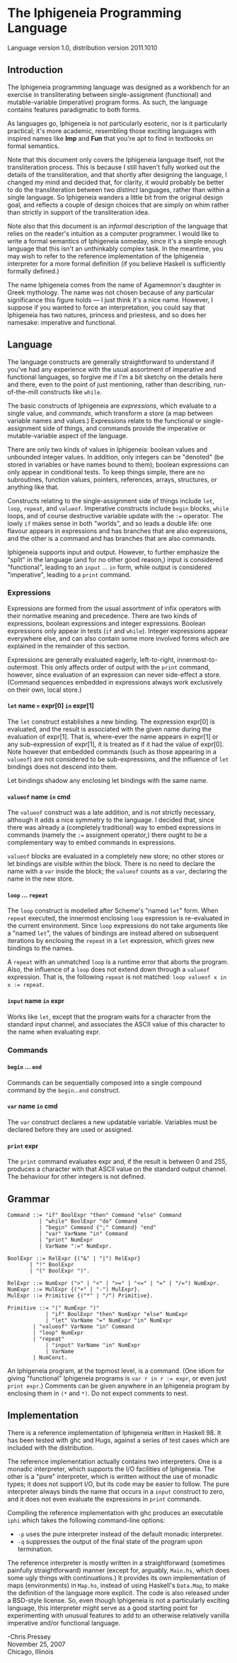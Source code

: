 The Iphigeneia Programming Language
===================================

Language version 1.0, distribution version 2011.1010

Introduction
------------

The Iphigeneia programming language was designed as a workbench for an
exercise in transliterating between single-assignment (functional) and
mutable-variable (imperative) program forms. As such, the language
contains features paradigmatic to both forms.

As languages go, Iphigeneia is not particularly esoteric, nor is it
particularly practical; it's more academic, resembling those exciting
languages with inspired names like **Imp** and **Fun** that you're apt
to find in textbooks on formal semantics.

Note that this document only covers the Iphigeneia language itself, not
the transliteration process. This is because I still haven't fully
worked out the details of the transliteration, and that shortly after
designing the language, I changed my mind and decided that, for clarity,
it would probably be better to do the transliteration between two
*distinct* languages, rather than within a single language. So
Iphigeneia wanders a little bit from the original design goal, and
reflects a couple of design choices that are simply on whim rather than
strictly in support of the transliteration idea.

Note also that this document is an *informal* description of the
language that relies on the reader's intuition as a computer programmer.
I would like to write a formal semantics of Iphigeneia someday, since
it's a simple enough language that this isn't an unthinkably complex
task. In the meantime, you may wish to refer to the reference
implementation of the Iphigeneia interpreter for a more formal
definition (if you believe Haskell is sufficiently formally defined.)

The name Iphigeneia comes from the name of Agamemnon's daughter in Greek
mythology. The name was not chosen because of any particular
significance this figure holds — I just think it's a nice name. However,
I suppose if you wanted to force an interpretation, you could say that
Iphigeneia has two natures, princess and priestess, and so does her
namesake: imperative and functional.

Language
--------

The language constructs are generally straightforward to understand if
you've had any experience with the usual assortment of imperative and
functional languages, so forgive me if I'm a bit sketchy on the details
here and there, even to the point of just mentioning, rather than
describing, run-of-the-mill constructs like `while`.

The basic constructs of Iphigeneia are *expressions*, which evaluate to
a single value, and *commands*, which transform a store (a map between
variable names and values.) Expressions relate to the functional or
single-assignment side of things, and commands provide the imperative or
mutable-variable aspect of the language.

There are only two kinds of values in Iphigeneia: boolean values and
unbounded integer values. In addition, only integers can be "denoted"
(be stored in variables or have names bound to them); boolean
expressions can only appear in conditional tests. To keep things simple,
there are no subroutines, function values, pointers, references, arrays,
structures, or anything like that.

Constructs relating to the single-assignment side of things include
`let`, `loop`, `repeat`, and `valueof`. Imperative constructs include
`begin` blocks, `while` loops, and of course destructive variable update
with the `:=` operator. The lowly `if` makes sense in both "worlds", and
so leads a double life: one flavour appears in expressions and has
branches that are also expressions, and the other is a command and has
branches that are also commands.

Iphigeneia supports input and output. However, to further emphasize the
"split" in the language (and for no other good reason,) input is
considered "functional", leading to an `input` ... `in` form, while
output is considered "imperative", leading to a `print` command.

### Expressions

Expressions are formed from the usual assortment of infix operators with
their normative meaning and precedence. There are two kinds of
expressions, boolean expressions and integer expressions. Boolean
expressions only appear in tests (`if` and `while`). Integer expressions
appear everywhere else, and can also contain some more involved forms
which are explained in the remainder of this section.

Expressions are generally evaluated eagerly, left-to-right,
innermost-to-outermost. This only affects order of output with the
`print` command, however, since evaluation of an expression can never
side-effect a store. (Command sequences embedded in expressions always
work exclusively on their own, local store.)

#### `let` name `=` expr[0] `in` expr[1]

The `let` construct establishes a new binding. The expression expr[0] is
evaluated, and the result is associated with the given name during the
evaluation of expr[1]. That is, where-ever the name appears in expr[1]
or any sub-expression of expr[1], it is treated as if it had the value
of expr[0]. Note however that embedded commands (such as those appearing
in a `valueof`) are not considered to be sub-expressions, and the
influence of `let` bindings does not descend into them.

Let bindings shadow any enclosing let bindings with the same name.

#### `valueof` name `in` cmd

The `valueof` construct was a late addition, and is not strictly
necessary, although it adds a nice symmetry to the language. I decided
that, since there was already a (completely traditional) way to embed
expressions in commands (namely the `:=` assignment operator,) there
ought to be a complementary way to embed commands in expressions.

`valueof` blocks are evaluated in a completely new store; no other
stores or let bindings are visible within the block. There is no need to
declare the name with a `var` inside the block; the `valueof` counts as
a `var`, declaring the name in the new store.

#### `loop` ... `repeat`

The `loop` construct is modelled after Scheme's "named `let`" form. When
`repeat` executed, the innermost enclosing `loop` expression is
re-evaluated in the current environment. Since `loop` expressions do not
take arguments like a "named `let`", the values of bindings are instead
altered on subsequent iterations by enclosing the `repeat` in a `let`
expression, which gives new bindings to the names.

A `repeat` with an unmatched `loop` is a runtime error that aborts the
program. Also, the influence of a `loop` does not extend down through a
`valueof` expression. That is, the following `repeat` is not matched:
`loop valueof x in x := repeat`.

#### `input` name `in` expr

Works like `let`, except that the program waits for a character from the
standard input channel, and associates the ASCII value of this character
to the name when evaluating expr.

### Commands

#### `begin` ... `end`

Commands can be sequentially composed into a single compound command by
the `begin`...`end` construct.

#### `var` name `in` cmd

The `var` construct declares a new updatable variable. Variables must be
declared before they are used or assigned.

#### `print` expr

The `print` command evaluates expr and, if the result is between 0 and
255, produces a character with that ASCII value on the standard output
channel. The behaviour for other integers is not defined.

Grammar
-------

    Command ::= "if" BoolExpr "then" Command "else" Command
              | "while" BoolExpr "do" Command
              | "begin" Command {";" Command} "end"
              | "var" VarName "in" Command
              | "print" NumExpr
              | VarName ":=" NumExpr.

    BoolExpr ::= RelExpr {("&" | "|") RelExpr}
           | "!" BoolExpr
           | "(" BoolExpr ")".

    RelExpr ::= NumExpr (">" | "<" | ">=" | "<=" | "=" | "/=") NumExpr.
    NumExpr ::= MulExpr {("+" | "-") MulExpr}.
    MulExpr ::= Primitive {("*" | "/") Primitive}.

    Primitive ::= "(" NumExpr ")"
                | "if" BoolExpr "then" NumExpr "else" NumExpr
                | "let" VarName "=" NumExpr "in" NumExpr
            | "valueof" VarName "in" Command
            | "loop" NumExpr
            | "repeat"
                | "input" VarName "in" NumExpr
                | VarName
            | NumConst.

An Iphigeneia program, at the topmost level, is a command. (One idiom
for giving "functional" Iphigeneia programs is `var r in r := expr`, or
even just `print expr`.) Comments can be given anywhere in an Iphigeneia
program by enclosing them in `(*` and `*)`. Do not expect comments to
nest.

Implementation
--------------

There is a reference implementation of Iphigeneia written in Haskell 98.
It has been tested with ghc and Hugs, against a series of test cases
which are included with the distribution.

The reference implementation actually contains two interpreters. One is
a monadic interpreter, which supports the I/O facilities of Iphigeneia.
The other is a "pure" interpreter, which is written without the use of
monadic types; it does not support I/O, but its code may be easier to
follow. The pure interpreter always binds the name that occurs in a
`input` construct to zero, and it does not even evaluate the expressions
in `print` commands.

Compiling the reference implementation with ghc produces an executable
`iphi` which takes the following command-line options:

-   `-p` uses the pure interpreter instead of the default monadic
    interpreter.
-   `-q` suppresses the output of the final state of the program upon
    termination.

The reference interpreter is mostly written in a straightforward
(sometimes painfully straightforward) manner (except for, arguably,
`Main.hs`, which does some ugly things with continuations.) It provides
its own implementation of maps (environments) in `Map.hs`, instead of
using Haskell's `Data.Map`, to make the definition of the language more
explicit. The code is also released under a BSD-style license. So, even
though Iphigeneia is not a particularly exciting language, this
interpreter might serve as a good starting point for experimenting with
unusual features to add to an otherwise relatively vanilla imperative
and/or functional language.

-Chris Pressey  
November 25, 2007  
Chicago, Illinois
